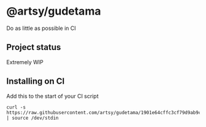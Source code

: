 # @artsy/gudetama

Do as little as possible in CI

## Project status

Extremely WIP

## Installing on CI

Add this to the start of your CI script

<!-- the_installation_command_is_on_the_next_line -->
    curl -s https://raw.githubusercontent.com/artsy/gudetama/1901e64cffc3cf79d9ab9c68fbbf9eacd3403840/install.sh | source /dev/stdin

